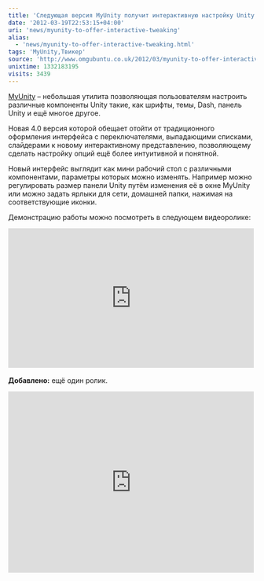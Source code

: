 ```yaml
---
title: 'Следующая версия MyUnity получит интерактивную настройку Unity'
date: '2012-03-19T22:53:15+04:00'
uri: 'news/myunity-to-offer-interactive-tweaking'
alias: 
  - 'news/myunity-to-offer-interactive-tweaking.html'
tags: 'MyUnity,Твикер'
source: 'http://www.omgubuntu.co.uk/2012/03/myunity-to-offer-interactive-tweaking-of-the-unity-desktop/'
unixtime: 1332183195
visits: 3439
---
```

[MyUnity](apps/myunity-30) – небольшая утилита позволяющая пользователям настроить различные компоненты Unity такие, как шрифты, темы, Dash, панель Unity и ещё многое другое.

Новая 4.0 версия которой обещает отойти от традиционного оформления интерфейса с переключателями, выпадающими списками, слайдерами к новому интерактивному представлению, позволяющему сделать настройку опций ещё более интуитивной и понятной.

Новый интерфейс выглядит как мини рабочий стол с различными компонентами, параметры которых можно изменять. Например можно регулировать размер панели Unity путём изменения её в окне MyUnity или можно задать ярлыки для сети, домашней папки, нажимая на соответствующие иконки.

Демонстрацию работы можно посмотреть в следующем видеоролике:

<iframe width="500" height="284" src="http://www.youtube.com/embed/AoI0GkZSwEg" frameborder="0" allowfullscreen=""></iframe> 

**Добавлено:** ещё один ролик.

<iframe width="500" height="369" src="http://www.youtube.com/embed/VDCxAx1kLPw" frameborder="0" allowfullscreen=""></iframe>
